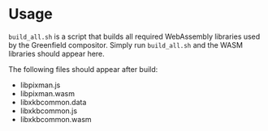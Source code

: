 # Usage
`build_all.sh` is a script that builds all required WebAssembly libraries used by the Greenfield compositor. Simply
run `build_all.sh` and the WASM libraries should appear here.

The following files should appear after build:

- libpixman.js
- libpixman.wasm
- libxkbcommon.data
- libxkbcommon.js
- libxkbcommon.wasm
